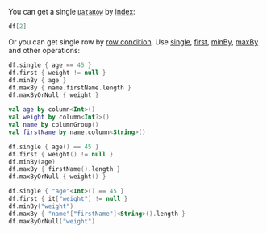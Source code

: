 [//]: # (title: Get row)

<!---IMPORT org.jetbrains.kotlinx.dataframe.samples.api.Access-->

You can get a single [`DataRow`](DataRow.md) by [index](indexing.md):

<!---FUN getRowByIndex-->

```kotlin
df[2]
```

<!---END-->

Or you can get single row by [row condition](DataRow.md#row-conditions). Use [single](single.md), [first](first.md), [minBy](minmax.md), [maxBy](minmax.md) and other operations:

<!---FUN getRowByCondition-->
<tabs>
<tab title="Properties">

```kotlin
df.single { age == 45 }
df.first { weight != null }
df.minBy { age }
df.maxBy { name.firstName.length }
df.maxByOrNull { weight }
```

</tab>
<tab title="Accessors">

```kotlin
val age by column<Int>()
val weight by column<Int?>()
val name by columnGroup()
val firstName by name.column<String>()

df.single { age() == 45 }
df.first { weight() != null }
df.minBy(age)
df.maxBy { firstName().length }
df.maxByOrNull { weight() }
```

</tab>
<tab title="Strings">

```kotlin
df.single { "age"<Int>() == 45 }
df.first { it["weight"] != null }
df.minBy("weight")
df.maxBy { "name"["firstName"]<String>().length }
df.maxByOrNull("weight")
```

</tab></tabs>
<!---END-->
